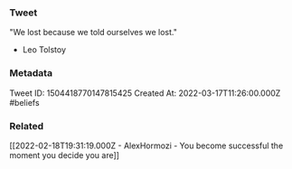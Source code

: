 ### Tweet
"We lost because we told ourselves we lost."

- Leo Tolstoy

### Metadata
Tweet ID: 1504418770147815425
Created At: 2022-03-17T11:26:00.000Z
#beliefs 

### Related
[[2022-02-18T19:31:19.000Z - AlexHormozi - You become successful the moment you decide you are]]

